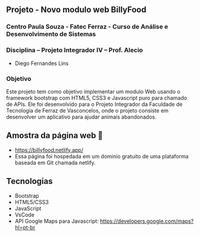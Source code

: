 ## Projeto - Novo modulo web BillyFood 
### Centro Paula Souza - Fatec Ferraz - Curso de Análise e Desenvolvimento de Sistemas
### Disciplina – Projeto Integrador IV – Prof. Alecio

- Diego Fernandes Lins

### Objetivo
Este projeto tem como objetivo implementar um modulo Web usando o framework bootstrap com HTML5, CSS3 e Javascript puro para chamado de APIs. Ele foi desenvolvido para o Projeto Integrador da Faculdade de Tecnologia de Ferraz de Vasconcelos, onde o projeto consiste em desenvolver um aplicativo para ajudar animais abandonados.

## Amostra da página web 🔭
- https://billyfood.netlify.app/
- Essa página foi hospedada em um dominio gratuito de uma plataforma baseada em Git chamada netlify.

## Tecnologias
- Bootstrap
- HTML5/CSS3
- JavaScript
- VsCode
- API Google Maps para Javascript: https://developers.google.com/maps?hl=pt-br
